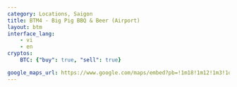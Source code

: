 ```yaml
---
category: Locations, Saigon
title: BTM4 - Big Pig BBQ & Beer (Airport)
layout: btm
interface_lang:
    - vi
    - en
cryptos:
    BTC: {"buy": true, "sell": true}

google_maps_url: https://www.google.com/maps/embed?pb=!1m18!1m12!1m3!1d3919.017527611362!2d106.6628532150567!3d10.809969192298727!2m3!1f0!2f0!3f0!3m2!1i1024!2i768!4f13.1!3m3!1m2!1s0x3175299487ae2c33%3A0x2bb531d9a699425e!2sBitcoin%20ATM%20by%20BitcoinVN!5e0!3m2!1sen!2s!4v1619429670935!5m2!1sen!2s
---
```

